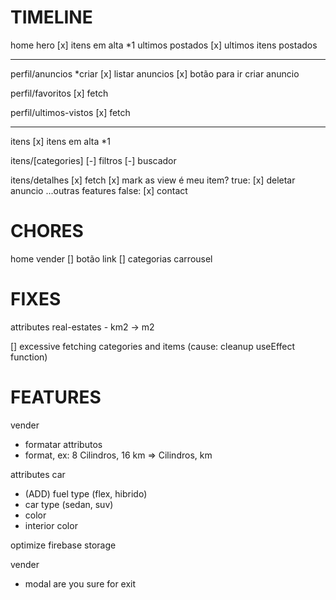 # TIMELINE
home
  hero
    [x] itens em alta *1
  ultimos postados
    [x] ultimos itens postados

---
perfil/anuncios *criar
  [x] listar anuncios
  [x] botão para ir criar anuncio

perfil/favoritos
  [x] fetch

perfil/ultimos-vistos
  [x] fetch

---
itens
  [x] itens em alta *1

itens/[categories]
  [-] filtros
  [-] buscador

itens/detalhes
  [x] fetch
  [x] mark as view
  é meu item?
    true:
      [x] deletar anuncio
      ...outras features
    false:
      [x] contact

# CHORES
home
  vender
  [] botão link
  [] categorias carrousel

# FIXES
attributes
  real-estates
    - km2 -> m2

[] excessive fetching categories and items (cause: cleanup useEffect function)

# FEATURES
vender
- formatar attributos
- format, ex: 8 Cilindros, 16 km => Cilindros, km

attributes
  car
  - (ADD) fuel type (flex, hibrido)
  - car type (sedan, suv)
  - color
  - interior color

optimize firebase storage

vender
- modal are you sure for exit
